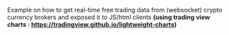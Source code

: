 Example on how to get real-time free trading data from (websocket) crypto currency brokers and exposed it to JS/html clients 
<b>
(using trading view charts : https://tradingview.github.io/lightweight-charts)

